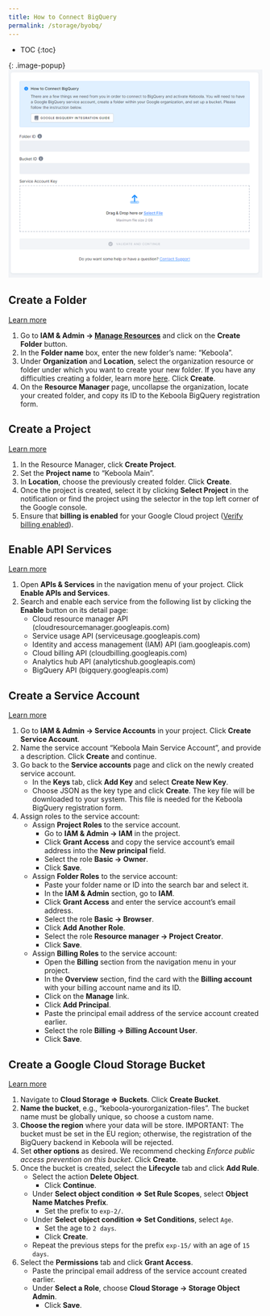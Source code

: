 ```yaml
---
title: How to Connect BigQuery
permalink: /storage/byobq/
---
```


* TOC
{:toc}


{: .image-popup}
![How to connect BigQuery](/storage/byobq/pic.png)

## Create a Folder 
[Learn more](https://cloud.google.com/resource-manager/docs/creating-managing-folders)

1.	Go to **IAM & Admin -> [Manage Resources](https://console.cloud.google.com/cloud-resource-manager)** and click on the **Create Folder** button.
2.	In the **Folder name** box, enter the new folder’s name: “Keboola”.
3.	Under **Organization** and **Location**, select the organization resource or folder under which you want to create your new folder. If you have any difficulties creating a folder, learn more [here](https://cloud.google.com/resource-manager/docs/creating-managing-folders#folder-permissions). Click **Create**.
4.	On the **Resource Manager** page, uncollapse the organization, locate your created folder, and copy its ID to the Keboola BigQuery registration form.

## Create a Project 
[Learn more](https://cloud.google.com/resource-manager/docs/creating-managing-folders)

1.	In the Resource Manager, click **Create Project**.
2.	Set the **Project name** to “Keboola Main”.
3.	In **Location**, choose the previously created folder. Click **Create**.
4.	Once the project is created, select it by clicking **Select Project** in the notification or find the project using the selector in the top left corner of the Google console.
5.	Ensure that **billing is enabled** for your Google Cloud project ([Verify billing enabled](https://cloud.google.com/billing/docs/how-to/verify-billing-enabled#console)).

## Enable API Services 
[Learn more](https://cloud.google.com/endpoints/docs/openapi/enable-api#enabling_an_api)

1.	Open **APIs & Services** in the navigation menu of your project. Click **Enable APIs and Services**.
2.	Search and enable each service from the following list by clicking the **Enable** button on its detail page:
    - Cloud resource manager API (cloudresourcemanager.googleapis.com)
    - Service usage API (serviceusage.googleapis.com)
    - Identity and access management (IAM) API (iam.googleapis.com)
    - Cloud billing API (cloudbilling.googleapis.com)
    - Analytics hub API (analyticshub.googleapis.com)
    - BigQuery API (bigquery.googleapis.com)

## Create a Service Account 
[Learn more](https://cloud.google.com/iam/docs/service-accounts-create#creating)

1.	Go to **IAM & Admin -> Service Accounts** in your project. Click **Create Service Account**. 
2.	Name the service account “Keboola Main Service Account”, and provide a description. Click **Create** and continue.
3.	Go back to the **Service accounts** page and click on the newly created service account.
    - In the **Keys** tab, click **Add Key** and select **Create New Key**.
    - Choose JSON as the key type and click **Create**. The key file will be downloaded to your system. This file is needed for the Keboola BigQuery registration form.
4.	Assign roles to the service account:
    - Assign **Project Roles** to the service account.
        - Go to **IAM & Admin -> IAM** in the project.
        - Click **Grant Access** and copy the service account’s email address into the **New principal** field.
        - Select the role **Basic -> Owner**.
        - Click **Save**.
    - Assign **Folder Roles** to the service account:
        - Paste your folder name or ID into the search bar and select it.
        - In the **IAM & Admin** section, go to **IAM**.
        - Click **Grant Access** and enter the service account’s email address.
        - Select the role **Basic -> Browser**.
        - Click **Add Another Role**.
        - Select the role **Resource manager -> Project Creator**.
        - Click **Save**.
    - Assign **Billing Roles** to the service account:
        - Open the **Billing** section from the navigation menu in your project.
        - In the **Overview** section, find the card with the **Billing account** with your billing account name and its ID.
        - Click on the **Manage** link.
        - Click **Add Principal**.
        - Paste the principal email address of the service account created earlier.
        - Select the role **Billing → Billing Account User**.
        - Click **Save**.

## Create a Google Cloud Storage Bucket 
[Learn more](https://cloud.google.com/storage/docs/creating-buckets#create_a_new_bucket)

1.	Navigate to **Cloud Storage => Buckets**. Click **Create Bucket**.
2.	**Name the bucket**, e.g., “keboola-yourorganization-files”. The bucket name must be globally unique, so choose a custom name.
3.	**Choose the region** where your data will be store. IMPORTANT: The bucket must be set in the EU region; otherwise, the registration of the BigQuery backend in Keboola will be rejected.
4.	Set **other options** as desired. We recommend checking _Enforce public access prevention on this bucket_. Click **Create**.
5.	Once the bucket is created, select the **Lifecycle** tab and click **Add Rule**.
    - Select the action **Delete Object**.
        - Click **Continue**.
    - Under **Select object condition => Set Rule Scopes**, select **Object Name Matches Prefix**. 
        - Set the prefix to `exp-2/`.
    - Under **Select object condition => Set Conditions**, select `Age`. 
        - Set the age to `2 days`.
        - Click **Create**.
    - Repeat the previous steps for the prefix `exp-15/` with an age of `15 days`.
6.	Select the **Permissions** tab and click **Grant Access**.
    - Paste the principal email address of the service account created earlier.
    - Under **Select a Role**, choose **Cloud Storage -> Storage Object Admin**.
        - Click **Save**.
